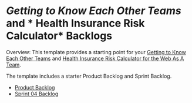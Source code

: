 # *Getting to Know Each Other Teams* and * Health Insurance Risk Calculator* Backlogs 

Overview: This template provides a starting point for your [Getting to Know Each Other Teams](https://www.lewisuniversity.org/activity/getting-to-know-each-other-teams) and
[Health Insurance Risk Calculator for the Web As A Team](https://www.lewisuniversity.org/activity/health-risk-calculator-team-web). 

The template includes a starter Product Backlog and Sprint Backlog.
- [Product Backlog](product-backlog.md/)
- [Sprint 04 Backlog](sprint-04-backlog.md)
